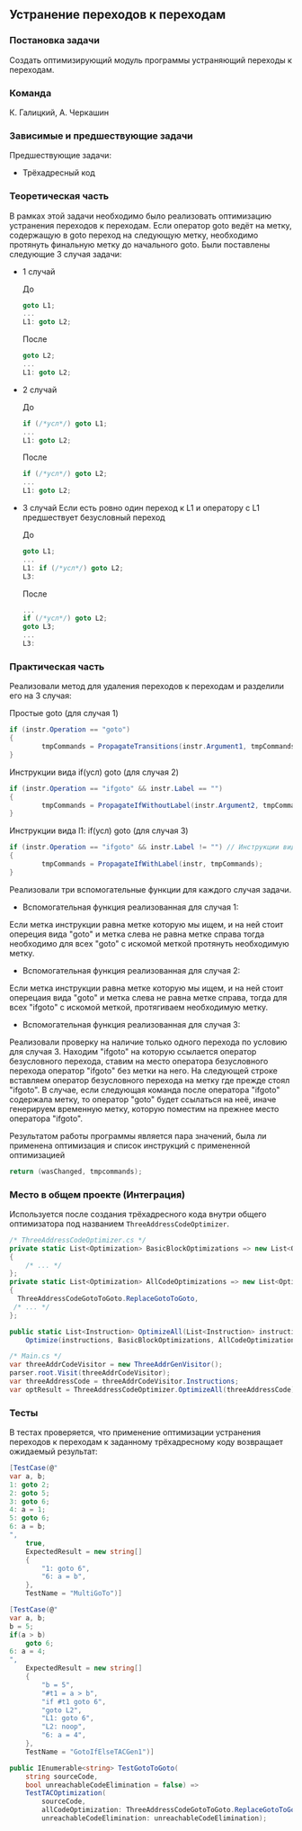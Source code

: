 ## Устранение переходов к переходам

### Постановка задачи
Создать оптимизирующий модуль программы устраняющий переходы к переходам.

### Команда
К. Галицкий, А. Черкашин

### Зависимые и предшествующие задачи
Предшествующие задачи:

- Трёхадресный код

### Теоретическая часть
В рамках этой задачи необходимо было реализовать оптимизацию устранения переходов к переходам. Если оператор goto ведёт на метку, содержащую в goto переход на следующую метку, необходимо протянуть финальную метку до начального goto.
Были поставлены  следующие 3 случая задачи:

* 1 случай 
  
  До

  ```csharp
  goto L1;
  ...
  L1: goto L2;
  ```

  После
  
  ```csharp
  goto L2;
  ...
  L1: goto L2;
  ```

* 2 случай
  
  До

  ```csharp
  if (/*усл*/) goto L1;
  ...
  L1: goto L2;
  ```

  После

  ```csharp
  if (/*усл*/) goto L2;
  ...
  L1: goto L2;
  ```

* 3 случай
  Если есть ровно один переход к L1 и оператору с L1 предшествует безусловный переход
  
  До

  ```csharp
  goto L1;
  ...
  L1: if (/*усл*/) goto L2;
  L3:
  ```

  После

  ```csharp
  ...
  if (/*усл*/) goto L2;
  goto L3;
  ...
  L3:
  ```

### Практическая часть
Реализовали метод для удаления переходов к переходам и разделили его на 3 случая:

Простые goto (для случая 1)
```csharp
if (instr.Operation == "goto")
{
        tmpCommands = PropagateTransitions(instr.Argument1, tmpCommands);
}
```
Инструкции вида if(усл) goto (для случая 2)
```csharp
if (instr.Operation == "ifgoto" && instr.Label == "")
{
        tmpCommands = PropagateIfWithoutLabel(instr.Argument2, tmpCommands);
}
```
Инструкции вида l1: if(усл) goto (для случая 3)
```csharp
if (instr.Operation == "ifgoto" && instr.Label != "") // Инструкции вида l1: if(усл) goto (для случая 3)
{
        tmpCommands = PropagateIfWithLabel(instr, tmpCommands);
}
```
Реализовали три вспомогательные функции для каждого случая задачи.

- Вспомогательная функция реализованная для случая 1:

Если метка инструкции равна метке которую мы ищем, и на ней стоит опереция вида "goto" и метка слева не равна метке справа тогда необходимо для всех "goto" с искомой меткой протянуть необходимую метку.

- Вспомогательная функция реализованная для случая 2: 

Если метка инструкции равна метке которую мы ищем, и на ней стоит оперецаия вида "goto" и метка слева не равна метке справа, тогда для всех "ifgoto" с искомой меткой, протягиваем необходимую метку.

- Вспомогательная функция реализованная для случая 3:

Реализовали проверку на наличие только одного перехода по условию для случая 3. Находим "ifgoto" на которую ссылается оператор безусловного перехода, ставим на место оператора безусловного перехода оператор "ifgoto" без метки на него. На следующей строке вставляем оператор безусловного перехода на метку где прежде стоял "ifgoto". В случае, если следующая команда после оператора "ifgoto" содержала метку, то оператор "goto" будет ссылаться на неё, иначе генерируем временную метку, которую поместим на прежнее место оператора "ifgoto".

Результатом работы программы является пара значений, была ли применена оптимизация и список инструкций с примененной оптимизацией

```csharp
return (wasChanged, tmpcommands);
```

### Место в общем проекте (Интеграция)
Используется после создания трёхадресного кода внутри общего оптимизатора под названием `ThreeAddressCodeOptimizer`.
```csharp
/* ThreeAddressCodeOptimizer.cs */
private static List<Optimization> BasicBlockOptimizations => new List<Optimization>()
{
    /* ... */
};
private static List<Optimization> AllCodeOptimizations => new List<Optimization>
{
  ThreeAddressCodeGotoToGoto.ReplaceGotoToGoto,
 /* ... */
};

public static List<Instruction> OptimizeAll(List<Instruction> instructions) =>
    Optimize(instructions, BasicBlockOptimizations, AllCodeOptimizations);

/* Main.cs */
var threeAddrCodeVisitor = new ThreeAddrGenVisitor();
parser.root.Visit(threeAddrCodeVisitor);
var threeAddressCode = threeAddrCodeVisitor.Instructions;
var optResult = ThreeAddressCodeOptimizer.OptimizeAll(threeAddressCode);
```

### Тесты
В тестах проверяется, что применение оптимизации устранения переходов к переходам к заданному трёхадресному коду возвращает ожидаемый результат:
```csharp
[TestCase(@"
var a, b;
1: goto 2;
2: goto 5;
3: goto 6;
4: a = 1;
5: goto 6;
6: a = b;
",
    true,
    ExpectedResult = new string[]
    {
        "1: goto 6",
        "6: a = b",
    },
    TestName = "MultiGoTo")]

[TestCase(@"
var a, b;
b = 5;
if(a > b)
    goto 6;
6: a = 4;
",
    ExpectedResult = new string[]
    {
        "b = 5",
        "#t1 = a > b",
        "if #t1 goto 6",
        "goto L2",
        "L1: goto 6",
        "L2: noop",
        "6: a = 4",
    },
    TestName = "GotoIfElseTACGen1")]

public IEnumerable<string> TestGotoToGoto(
    string sourceCode,
    bool unreachableCodeElimination = false) =>
    TestTACOptimization(
        sourceCode,
        allCodeOptimization: ThreeAddressCodeGotoToGoto.ReplaceGotoToGoto,
        unreachableCodeElimination: unreachableCodeElimination);
```
